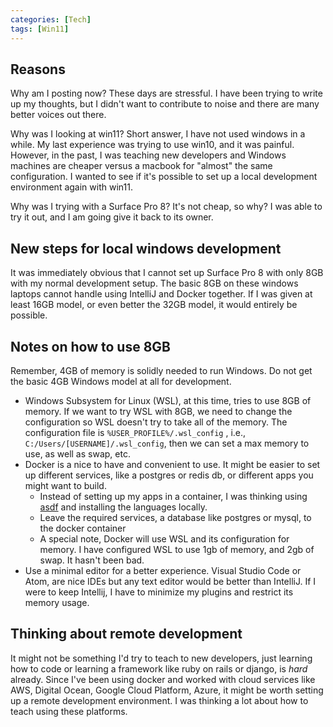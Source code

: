 ```yaml
---
categories: [Tech]
tags: [Win11]
---
```


## Reasons

Why am I posting now? These days are stressful. I have been trying to write up my thoughts, but I didn't want to
contribute to noise and there are many better voices out there.

Why was I looking at win11? Short answer, I have not used windows in a while.  My last experience was trying to use
win10, and it was painful. However, in the past, I was teaching new developers and Windows machines are cheaper
versus a macbook for "almost" the same configuration.  I wanted to see if it's possible to set up a local
development environment again with win11.

Why was I trying with a Surface Pro 8? It's not cheap, so why?  I was able to try it out, and I am going give it
back to its owner.

## New steps for local windows development

It was immediately obvious that I cannot set up Surface Pro 8 with only 8GB with my normal development setup.
The basic 8GB on these windows laptops cannot handle using IntelliJ and Docker together. If I was given at least 16GB
model, or even better the 32GB model, it would entirely be possible.

## Notes on how to use 8GB

Remember, 4GB of memory is solidly needed to run Windows.  Do not get the basic 4GB Windows model at all for
development.

- Windows Subsystem for Linux (WSL), at this time, tries to use 8GB of memory.  If we want to try WSL with 8GB, we need
to change the configuration so WSL doesn't try to take all of the memory.  The configuration file is `%USER_PROFILE%/.wsl_config`
, i.e., `C:/Users/[USERNAME]/.wsl_config`, then we can set a max memory to use, as well as swap, etc.
- Docker is a nice to have and convenient to use.  It might be easier to set up different services, like a postgres or
redis db, or different apps you might want to build.
  - Instead of setting up my apps in a container, I was thinking using [asdf](https://github.com/asdf-vm/asdf) and
  installing the languages locally.
  - Leave the required services, a database like postgres or mysql, to the docker container
  - A special note, Docker will use WSL and its configuration for memory.  I have configured WSL to use 1gb of memory,
  and 2gb of swap.  It hasn't been bad.
- Use a minimal editor for a better experience.  Visual Studio Code or Atom, are nice IDEs but any text editor would
be better than IntelliJ.  If I were to keep Intellij, I have to minimize my plugins and restrict its memory usage.

## Thinking about remote development

It might not be something I'd try to teach to new developers, just learning how to code or learning a framework like
ruby on rails or django, is _hard_ already.  Since I've been using docker and worked with cloud services like AWS,
Digital Ocean, Google Cloud Platform, Azure, it might be worth setting up a remote development environment.  I was
thinking a lot about how to teach using these platforms.
